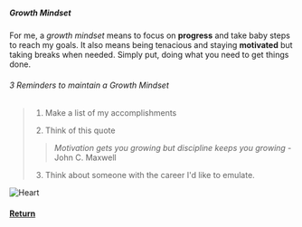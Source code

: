 ##### **Growth Mindset**

For me, a *growth mindset* means to focus on **progress** and take baby steps to reach my goals. It also means being tenacious and staying **motivated** but taking breaks when needed. Simply put, doing what you need to get things done. 


###### 3 Reminders to maintain a *Growth Mindset*


> 1. Make a list of my accomplishments
>
> 2. Think of this quote 
>> *Motivation gets you growing but discipline keeps you growing* -John C. Maxwell
>
> 3. Think about someone with the career I'd like to emulate.


![Heart](https://www.freeiconspng.com/thumbs/heart-png/valentine-red-heart-png-15.png)

#### [Return](/Reading-Notes/102/) 